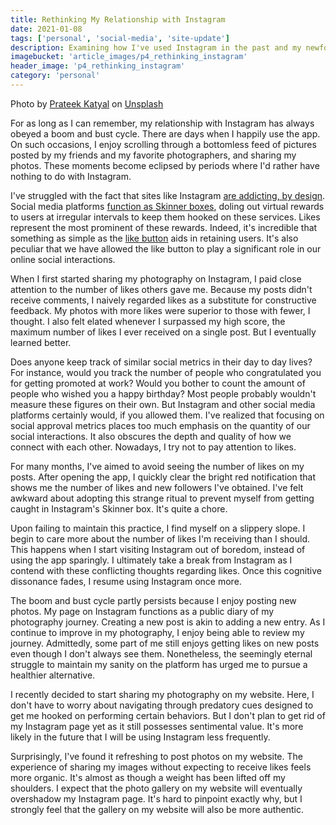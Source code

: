```yaml
---
title: Rethinking My Relationship with Instagram
date: 2021-01-08
tags: ['personal', 'social-media', 'site-update']
description: Examining how I've used Instagram in the past and my newfound desire to start sharing my photography on my website.
imagebucket: 'article_images/p4_rethinking_instagram'
header_image: 'p4_rethinking_instagram'
category: 'personal'
---
```


<script>
    import ArticlePhoto from '$lib/components/ArticlePhoto.svelte'
    let imageBucket = "article_images/p4_rethinking_instagram"
    let headerImageName = "p4_rethinking_instagram"
</script>

<ArticlePhoto
imageBucket={imageBucket}
imageName={headerImageName}
imageCopyrightText=''
altText="A neon sign in the dark that resembles an Instagram notification showing 0 likes."
caption=''>
<span slot="caption">

Photo by <a href="https://unsplash.com/@prateekkatyal?utm_source=unsplash&amp;utm_medium=referral&amp;utm_content=creditCopyText">Prateek Katyal</a> on <a href="https://unsplash.com/s/photos/instagram?utm_source=unsplash&amp;utm_medium=referral&amp;utm_content=creditCopyText">Unsplash</a>

</span>

</ArticlePhoto>

For as long as I can remember, my relationship with Instagram has always obeyed a boom and bust cycle. There are days when I happily use the app. On such occasions, I enjoy scrolling through a bottomless feed of pictures posted by my friends and my favorite photographers, and sharing my photos. These moments become eclipsed by periods where I'd rather have nothing to do with Instagram.

I've struggled with the fact that sites like Instagram [are addicting, by design](https://behavioralscientist.org/21st-century-skinner-box/). Social media platforms [function as Skinner boxes](https://www.theatlantic.com/technology/archive/2013/06/skinner-marketing-were-the-rats-and-facebook-likes-are-the-reward/276613/), doling out virtual rewards to users at irregular intervals to keep them hooked on these services. Likes represent the most prominent of these rewards. Indeed, it's incredible that something as simple as the [like button](https://www.vice.com/en/article/mbag3a/the-inventor-of-the-like-button-wants-you-to-stop-worrying-about-likes) aids in retaining users. It's also peculiar that we have allowed the like button to play a significant role in our online social interactions.

When I first started sharing my photography on Instagram, I paid close attention to the number of likes others gave me. Because my posts didn't receive comments, I naively regarded likes as a substitute for constructive feedback. My photos with more likes were superior to those with fewer, I thought. I also felt elated whenever I surpassed my high score, the maximum number of likes I ever received on a single post. But I eventually learned better.

Does anyone keep track of similar social metrics in their day to day lives? For instance, would you track the number of people who congratulated you for getting promoted at work? Would you bother to count the amount of people who wished you a happy birthday? Most people probably wouldn't measure these figures on their own. But Instagram and other social media platforms certainly would, if you allowed them. I've realized that focusing on social approval metrics places too much emphasis on the quantity of our social interactions. It also obscures the depth and quality of how we connect with each other. Nowadays, I try not to pay attention to likes.

For many months, I've aimed to avoid seeing the number of likes on my posts. After opening the app, I quickly clear the bright red notification that shows me the number of likes and new followers I've obtained. I've felt awkward about adopting this strange ritual to prevent myself from getting caught in Instagram's Skinner box. It's quite a chore.

Upon failing to maintain this practice, I find myself on a slippery slope. I begin to care more about the number of likes I'm receiving than I should. This happens when I start visiting Instagram out of boredom, instead of using the app sparingly. I ultimately take a break from Instagram as I contend with these conflicting thoughts regarding likes. Once this cognitive dissonance fades, I resume using Instagram once more.

The boom and bust cycle partly persists because I enjoy posting new photos. My page on Instagram functions as a public diary of my photography journey. Creating a new post is akin to adding a new entry. As I continue to improve in my photography, I enjoy being able to review my journey. Admittedly, some part of me still enjoys getting likes on new posts even though I don't always see them. Nonetheless, the seemingly eternal struggle to maintain my sanity on the platform has urged me to pursue a healthier alternative.

I recently decided to start sharing my photography on my website. Here, I don't have to worry about navigating through predatory cues designed to get me hooked on performing certain behaviors. But I don't plan to get rid of my Instagram page yet as it still possesses sentimental value. It's more likely in the future that I will be using Instagram less frequently.

Surprisingly, I've found it refreshing to post photos on my website. The experience of sharing my images without expecting to receive likes feels more organic. It's almost as though a weight has been lifted off my shoulders. I expect that the photo gallery on my website will eventually overshadow my Instagram page. It's hard to pinpoint exactly why, but I strongly feel that the gallery on my website will also be more authentic.

